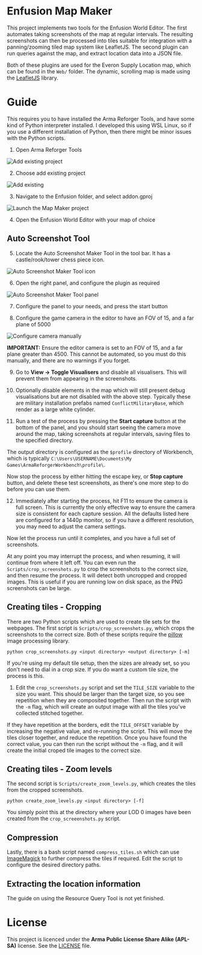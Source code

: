# Enfusion Map Maker

This project implements two tools for the Enfusion World Editor. The first automates taking screenshots of the map at regular intervals. The resulting screenshots can then be processed into tiles suitable for integration with a panning/zooming tiled map system like LeafletJS. The second plugin can run queries against the map, and extract location data into a JSON file.

Both of these plugins are used for the Everon Supply Location map, which can be found in the `Web/` folder. The dynamic, scrolling map is made using the [LeafletJS](https://leafletjs.com) library.

# Guide

This requires you to have installed the Arma Reforger Tools, and have some kind of Python interpreter installed. I developed this using WSL Linux, so if you use a different installation of Python, then there might be minor issues with the Python scripts.

1. Open Arma Reforger Tools

![Add existing project](images/empty_projects_list.png)

2. Choose add existing project

![Add existing](images/add_existing_project.png)

3. Navigate to the Enfusion folder, and select addon.gproj

![Launch the Map Maker project](images/map_maker_visible.png)

4. Open the Enfusion World Editor with your map of choice

## Auto Screenshot Tool

5. Locate the Auto Screenshot Maker Tool in the tool bar. It has a castle/rook/tower
chess piece icon.

![Auto Screenshot Maker Tool icon](images/auto_screenshot_icon.png)

6. Open the right panel, and configure the plugin as required

![Auto Screenshot Maker Tool panel](images/auto_camera_screenshot_tool.png)

7. Configure the panel to your needs, and press the start button

8. Configure the game camera in the editor to have an FOV of 15, and a far plane of 5000

![Configure camera manually](images/camera_settings.png)

**IMPORTANT:** Ensure the editor camera is set to an FOV of 15, and a far plane greater than 4500. This cannot be automated, so you must do this manually, and there are no warnings if you forget.

9. Go to **View -> Toggle Visualisers** and disable all visualisers. This will prevent them from appearing in the screenshots.

10. Optionally disable elements in the map which will still present debug visualisations but are not disabled with the above step. Typically these are military installation prefabs named `ConflictMilitaryBase`, which render as a large white cylinder. 

11. Run a test of the process by pressing the **Start capture** button at the bottom of the panel, and you should start seeing the camera move around the map, taking screenshots at regular intervals, saving files to the specified directory.

The output directory is configured as the `$profile` directory of Workbench, which is typically `C:\Users\USERNAME\Documents\My Games\ArmaReforgerWorkbench\profile\`.

Now stop the process by either hitting the escape key, or **Stop capture** button, and delete these test screenshots, as there's one more step to do before you can use them.

12. Immediately after starting the process, hit F11 to ensure the camera is full screen. This is currently the only effective way to ensure the camera size is consistent for each capture session. All the defaults listed here are configured for a 1440p monitor, so if you have a different resolution, you may need to adjust the camera settings.

Now let the process run until it completes, and you have a full set of screenshots.

At any point you may interrupt the process, and when resuming, it will continue from where it left off. You can even run the `Scripts/crop_screenshots.py` to crop the screenshots to the correct size, and then resume the process. It will detect both uncropped and cropped images. This is useful if you are running low on disk space, as the PNG screenshots can be large.

## Creating tiles - Cropping

There are two Python scripts which are used to create tile sets for the webpages. The first script is `Scripts/crop_screenshots.py`, which crops the screenshots to the correct size. Both of these scripts require the [pillow](https://pypi.org/project/pillow/) image processing library.

```
python crop_screenshots.py <input directory> <output directory> [-m]
```

If you're using my default tile setup, then the sizes are already set, so you don't need to dial in a crop size. If you do want a custom tile size, the process is this.

1. Edit the `crop_screenshots.py` script and set the `TILE_SIZE` variable to the size you want. This should be larger than the target size, so you see repetition when they are composited together. Then run the script with the `-m` flag, which will create an output image with all the tiles you've collected stitched together.

If they have repetition at the borders, edit the `TILE_OFFSET` variable by increasing the negative value, and re-running the script. This will move the tiles closer together, and reduce the repetition. Once you have found the correct value, you can then run the script without the `-m` flag, and it will create the initial croped tile images to the correct size.

## Creating tiles - Zoom levels

The second script is `Scripts/create_zoom_levels.py`, which creates the tiles from the cropped screenshots.

```
python create_zoom_levels.py <input directory> [-f]
```

You simply point this at the directory where your LOD 0 images have been created from the `crop_screeenshots.py` script.

## Compression

Lastly, there is a bash script named `compress_tiles.sh` which can use [ImageMagick](https://imagemagick.org) to further compress the tiles if required. Edit the script to configure the desired directory paths.

## Extracting the location information

The guide on using the Resource Query Tool is not yet finished.

# License

This project is licenced under the **Arma Public License Share Alike (APL-SA)** license. See the [LICENSE](LICENSE) file.